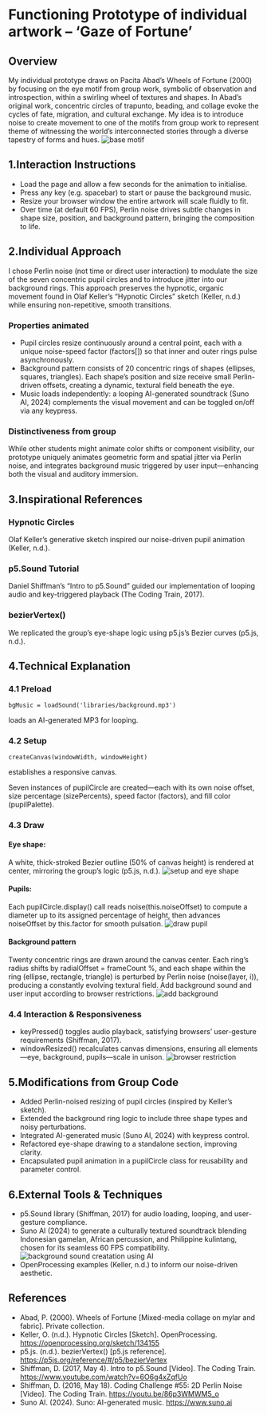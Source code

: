 # Functioning Prototype of individual artwork – ‘Gaze of Fortune’

## Overview
My individual prototype draws on Pacita Abad’s Wheels of Fortune (2000) by focusing on the eye motif from group work, symbolic of observation and introspection, within a swirling wheel of textures and shapes. In Abad’s original work, concentric circles of trapunto, beading, and collage evoke the cycles of fate, migration, and cultural exchange. My idea is to introduce noise to create movement to one of the motifs from group work to represent theme of witnessing the world’s interconnected stories through a diverse tapestry of forms and hues.
![base motif](readmeImages/reference_motif.png)

## 1.Interaction Instructions
- Load the page and allow a few seconds for the animation to initialise.
- Press any key (e.g. spacebar) to start or pause the background music.
- Resize your browser window the entire artwork will scale fluidly to fit.
- Over time (at default 60 FPS), Perlin noise drives subtle changes in shape size, position, and background pattern, bringing the composition to life.

## 2.Individual Approach
I chose Perlin noise (not time or direct user interaction) to modulate the size of the seven concentric pupil circles and to introduce jitter into our background rings. This approach preserves the hypnotic, organic movement found in Olaf Keller’s “Hypnotic Circles” sketch (Keller, n.d.) while ensuring non-repetitive, smooth transitions.

### Properties animated
- Pupil circles resize continuously around a central point, each with a unique noise-speed factor (factors[]) so that inner and outer rings pulse asynchronously.
- Background pattern consists of 20 concentric rings of shapes (ellipses, squares, triangles). Each shape’s position and size receive small Perlin-driven offsets, creating a dynamic, textural field beneath the eye.
- Music loads independently: a looping AI-generated soundtrack (Suno AI, 2024) complements the visual movement and can be toggled on/off via any keypress.

### Distinctiveness from group
 While other students might animate color shifts or component visibility, our prototype uniquely animates geometric form and spatial jitter via Perlin noise, and integrates background music triggered by user input—enhancing both the visual and auditory immersion.

## 3.Inspirational References
### Hypnotic Circles
 Olaf Keller’s generative sketch inspired our noise-driven pupil animation (Keller, n.d.).

### p5.Sound Tutorial
 Daniel Shiffman’s “Intro to p5.Sound” guided our implementation of looping audio and key-triggered playback (The Coding Train, 2017).

### bezierVertex()
 We replicated the group’s eye-shape logic using p5.js’s Bezier curves (p5.js, n.d.).

## 4.Technical Explanation
### 4.1 Preload
```
bgMusic = loadSound('libraries/background.mp3')
```
loads an AI-generated MP3 for looping.

### 4.2 Setup
```
createCanvas(windowWidth, windowHeight)
```
establishes a responsive canvas.

Seven instances of pupilCircle are created—each with its own noise offset, size percentage (sizePercents), speed factor (factors), and fill color (pupilPalette).

### 4.3 Draw
#### Eye shape: 
A white, thick-stroked Bezier outline (50% of canvas height) is rendered at center, mirroring the group’s logic (p5.js, n.d.).
![setup and eye shape](readmeImages/setup_and_eye_shape.png)

#### Pupils: 
Each pupilCircle.display() call reads noise(this.noiseOffset) to compute a diameter up to its assigned percentage of height, then advances noiseOffset by this.factor for smooth pulsation.
![draw pupil](readmeImages/add_pupil.png)

#### Background pattern
Twenty concentric rings are drawn around the canvas center. Each ring’s radius shifts by radialOffset = frameCount %, and each shape within the ring (ellipse, rectangle, triangle) is perturbed by Perlin noise (noise(layer, i)), producing a constantly evolving textural field.
Add background sound and user input according to browser restrictions.
![add background](readmeImages/add_background.png)

### 4.4 Interaction & Responsiveness
- keyPressed() toggles audio playback, satisfying browsers’ user-gesture requirements (Shiffman, 2017).
- windowResized() recalculates canvas dimensions, ensuring all elements—eye, background, pupils—scale in unison.
![browser restriction](readmeImages/browser_restriction.png)

## 5.Modifications from Group Code
- Added Perlin-noised resizing of pupil circles (inspired by Keller’s sketch).
- Extended the background ring logic to include three shape types and noisy perturbations.
- Integrated AI-generated music (Suno AI, 2024) with keypress control.
- Refactored eye-shape drawing to a standalone section, improving clarity.
- Encapsulated pupil animation in a pupilCircle class for reusability and parameter control.

## 6.External Tools & Techniques
- p5.Sound library (Shiffman, 2017) for audio loading, looping, and user-gesture compliance.
- Suno AI (2024) to generate a culturally textured soundtrack blending Indonesian gamelan, African percussion, and Philippine kulintang, chosen for its seamless 60 FPS compatibility.
![background sound creatation using AI](readmeImages/suno_ai.png)
- OpenProcessing examples (Keller, n.d.) to inform our noise-driven aesthetic.

## References
- Abad, P. (2000). Wheels of Fortune [Mixed-media collage on mylar and fabric]. Private collection.
- Keller, O. (n.d.). Hypnotic Circles [Sketch]. OpenProcessing. https://openprocessing.org/sketch/134155
- p5.js. (n.d.). bezierVertex() [p5.js reference]. https://p5js.org/reference/#/p5/bezierVertex
- Shiffman, D. (2017, May 4). Intro to p5.Sound [Video]. The Coding Train. https://www.youtube.com/watch?v=6O6g4xZqfUo
- Shiffman, D. (2016, May 18). Coding Challenge #55: 2D Perlin Noise [Video]. The Coding Train. https://youtu.be/86p3WMWM5_o
- Suno AI. (2024). Suno: AI-generated music. https://www.suno.ai
